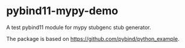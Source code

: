 pybind11-mypy-demo
==================

A test pybind11 module for mypy stubgenc stub generator. 

The package is based on https://github.com/pybind/python_example.